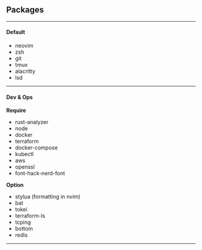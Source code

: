 
## Packages
---
#### Default
* neovim
* zsh
* git
* tmux
* alacritty
* lsd

---

#### Dev & Ops

<b>Require</b>
* rust-analyzer
* node
* docker
* terraform
* docker-compose
* kubectl
* aws
* openssl
* font-hack-nerd-font

<b>Option</b>
* stylua (formatting in nvim)
* bat
* tokei
* terraform-ls
* tcping
* bottom
* redis 
---
